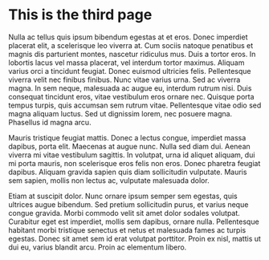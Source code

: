 # This is the third page

Nulla ac tellus quis ipsum bibendum egestas at et eros. Donec imperdiet placerat elit, a scelerisque leo viverra at. Cum sociis natoque penatibus et magnis dis parturient montes, nascetur ridiculus mus. Duis a tortor eros. In lobortis lacus vel massa placerat, vel interdum tortor maximus. Aliquam varius orci a tincidunt feugiat. Donec euismod ultricies felis. Pellentesque viverra velit nec finibus finibus. Nunc vitae varius urna. Sed ac viverra magna. In sem neque, malesuada ac augue eu, interdum rutrum nisi. Duis consequat tincidunt eros, vitae vestibulum eros ornare nec. Quisque porta tempus turpis, quis accumsan sem rutrum vitae. Pellentesque vitae odio sed magna aliquam luctus. Sed ut dignissim lorem, nec posuere magna. Phasellus id magna arcu.

Mauris tristique feugiat mattis. Donec a lectus congue, imperdiet massa dapibus, porta elit. Maecenas at augue nunc. Nulla sed diam dui. Aenean viverra mi vitae vestibulum sagittis. In volutpat, urna id aliquet aliquam, dui mi porta mauris, non scelerisque eros felis non eros. Donec pharetra feugiat dapibus. Aliquam gravida sapien quis diam sollicitudin vulputate. Mauris sem sapien, mollis non lectus ac, vulputate malesuada dolor.

Etiam at suscipit dolor. Nunc ornare ipsum semper sem egestas, quis ultrices augue bibendum. Sed pretium sollicitudin purus, et varius neque congue gravida. Morbi commodo velit sit amet dolor sodales volutpat. Curabitur eget est imperdiet, mollis sem dapibus, ornare nulla. Pellentesque habitant morbi tristique senectus et netus et malesuada fames ac turpis egestas. Donec sit amet sem id erat volutpat porttitor. Proin ex nisl, mattis ut dui eu, varius blandit arcu. Proin ac elementum libero.

